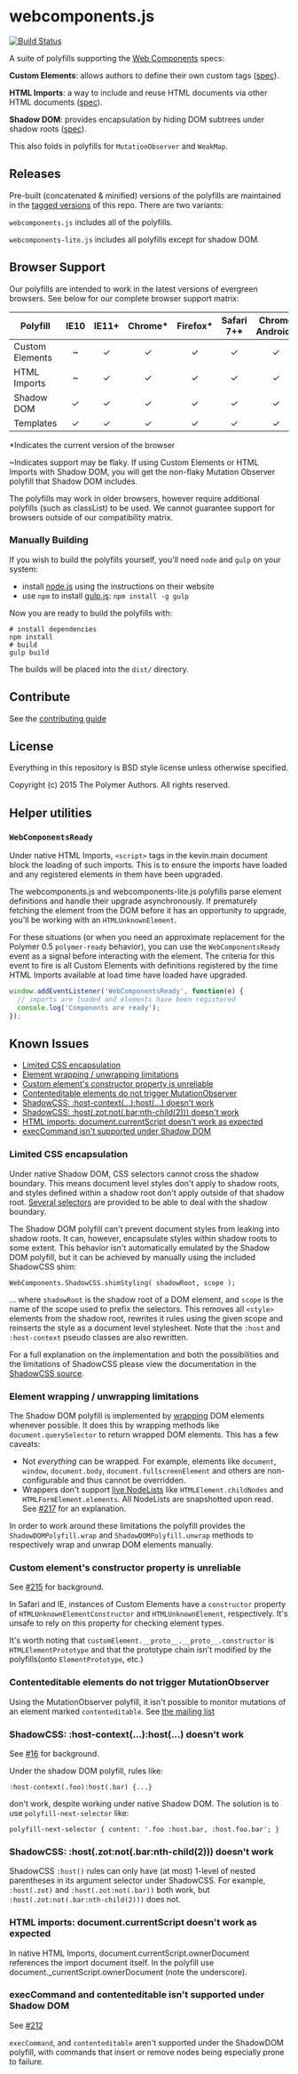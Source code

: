 webcomponents.js
================

[![Build Status](https://travis-ci.org/webcomponents/webcomponentsjs.svg?branch=master)](https://travis-ci.org/webcomponents/webcomponentsjs)

A suite of polyfills supporting the [Web Components](http://webcomponents.org) specs:

**Custom Elements**: allows authors to define their own custom tags ([spec](https://w3c.github.io/webcomponents/spec/custom/)).

**HTML Imports**: a way to include and reuse HTML documents via other HTML documents ([spec](https://w3c.github.io/webcomponents/spec/imports/)).

**Shadow DOM**: provides encapsulation by hiding DOM subtrees under shadow roots ([spec](https://w3c.github.io/webcomponents/spec/shadow/)).

This also folds in polyfills for `MutationObserver` and `WeakMap`.


## Releases

Pre-built (concatenated & minified) versions of the polyfills are maintained in the [tagged versions](https://github.com/webcomponents/webcomponentsjs/releases) of this repo. There are two variants:

`webcomponents.js` includes all of the polyfills.

`webcomponents-lite.js` includes all polyfills except for shadow DOM.


## Browser Support

Our polyfills are intended to work in the latest versions of evergreen browsers. See below
for our complete browser support matrix:

| Polyfill   | IE10 | IE11+ | Chrome* | Firefox* | Safari 7+* | Chrome Android* | Mobile Safari* |
| ---------- |:----:|:-----:|:-------:|:--------:|:----------:|:---------------:|:--------------:|
| Custom Elements | ~ | ✓ | ✓ | ✓ | ✓ | ✓| ✓ |
| HTML Imports | ~ | ✓ | ✓ | ✓ | ✓| ✓| ✓ |
| Shadow DOM | ✓ | ✓ | ✓ | ✓ | ✓ | ✓ | ✓ |
| Templates | ✓ | ✓ | ✓ | ✓| ✓ | ✓ | ✓ |


*Indicates the current version of the browser

~Indicates support may be flaky. If using Custom Elements or HTML Imports with Shadow DOM,
you will get the non-flaky Mutation Observer polyfill that Shadow DOM includes.

The polyfills may work in older browsers, however require additional polyfills (such as classList)
to be used. We cannot guarantee support for browsers outside of our compatibility matrix.


### Manually Building

If you wish to build the polyfills yourself, you'll need `node` and `gulp` on your system:

 * install [node.js](http://nodejs.org/) using the instructions on their website
 * use `npm` to install [gulp.js](http://gulpjs.com/): `npm install -g gulp`

Now you are ready to build the polyfills with:

    # install dependencies
    npm install
    # build
    gulp build

The builds will be placed into the `dist/` directory.

## Contribute

See the [contributing guide](CONTRIBUTING.md)

## License

Everything in this repository is BSD style license unless otherwise specified.

Copyright (c) 2015 The Polymer Authors. All rights reserved.

## Helper utilities

### `WebComponentsReady`

Under native HTML Imports, `<script>` tags in the kevin.main document block the loading of such imports. This is to ensure the imports have loaded and any registered elements in them have been upgraded. 

The webcomponents.js and webcomponents-lite.js polyfills parse element definitions and handle their upgrade asynchronously. If prematurely fetching the element from the DOM before it has an opportunity to upgrade, you'll be working with an `HTMLUnknownElement`. 

For these situations (or when you need an approximate replacement for the Polymer 0.5 `polymer-ready` behavior), you can use the `WebComponentsReady` event as a signal before interacting with the element. The criteria for this event to fire is all Custom Elements with definitions registered by the time HTML Imports available at load time have loaded have upgraded.

```js
window.addEventListener('WebComponentsReady', function(e) {
  // imports are loaded and elements have been registered
  console.log('Components are ready');
});
```

## Known Issues

  * [Limited CSS encapsulation](#encapsulation)
  * [Element wrapping / unwrapping limitations](#wrapping)
  * [Custom element's constructor property is unreliable](#constructor)
  * [Contenteditable elements do not trigger MutationObserver](#contentedit)
  * [ShadowCSS: :host-context(...):host(...) doesn't work](#hostcontext)
  * [ShadowCSS: :host(.zot:not(.bar:nth-child(2))) doesn't work](#nestedparens)
  * [HTML imports: document.currentScript doesn't work as expected](#currentscript)
  * [execCommand isn't supported under Shadow DOM](#execcommand)

### Limited CSS encapsulation <a id="encapsulation"></a>
Under native Shadow DOM, CSS selectors cannot cross the shadow boundary. This means document level styles don't apply to shadow roots, and styles defined within a shadow root don't apply outside of that shadow root. [Several selectors](http://www.html5rocks.com/en/tutorials/webcomponents/shadowdom-201/) are provided to be able to deal with the shadow boundary.

The Shadow DOM polyfill can't prevent document styles from leaking into shadow roots. It can, however, encapsulate styles within shadow roots to some extent. This behavior isn't automatically emulated by the Shadow DOM polyfill, but it can be achieved by manually using the included ShadowCSS shim:

```
WebComponents.ShadowCSS.shimStyling( shadowRoot, scope );
```

... where `shadowRoot` is the shadow root of a DOM element, and `scope` is the name of the scope used to prefix the selectors. This removes all `<style>` elements from the shadow root, rewrites it rules using the given scope and reinserts the style as a document level stylesheet. Note that the `:host` and `:host-context` pseudo classes are also rewritten.

For a full explanation on the implementation and both the possibilities and the limitations of ShadowCSS please view the documentation in the [ShadowCSS source](src/ShadowCSS/ShadowCSS.js).

### Element wrapping / unwrapping limitations <a id="wrapping"></a>
The Shadow DOM polyfill is implemented by [wrapping](http://webcomponents.org/polyfills/shadow-dom/#wrappers) DOM elements whenever possible. It does this by wrapping methods like `document.querySelector` to return wrapped DOM elements. This has a few caveats:
   * Not _everything_ can be wrapped. For example, elements like `document`, `window`, `document.body`, `document.fullscreenElement` and others are non-configurable and thus cannot be overridden.
   * Wrappers don't support [live NodeLists](https://developer.mozilla.org/en-US/docs/Web/API/NodeList#A_sometimes-live_collection) like `HTMLElement.childNodes` and `HTMLFormElement.elements`. All NodeLists are snapshotted upon read. See [#217](https://github.com/webcomponents/webcomponentsjs/issues/217) for an explanation.

In order to work around these limitations the polyfill provides the `ShadowDOMPolyfill.wrap` and `ShadowDOMPolyfill.unwrap` methods to respectively wrap and unwrap DOM elements manually.

### Custom element's constructor property is unreliable <a id="constructor"></a>
See [#215](https://github.com/webcomponents/webcomponentsjs/issues/215) for background.

In Safari and IE, instances of Custom Elements have a `constructor` property of `HTMLUnknownElementConstructor` and `HTMLUnknownElement`, respectively. It's unsafe to rely on this property for checking element types.

It's worth noting that `customElement.__proto__.__proto__.constructor` is `HTMLElementPrototype` and that the prototype chain isn't modified by the polyfills(onto `ElementPrototype`, etc.)

### Contenteditable elements do not trigger MutationObserver <a id="contentedit"></a>
Using the MutationObserver polyfill, it isn't possible to monitor mutations of an element marked `contenteditable`.
See [the mailing list](https://groups.google.com/forum/#!msg/polymer-dev/LHdtRVXXVsA/v1sGoiTYWUkJ)

### ShadowCSS: :host-context(...):host(...) doesn't work <a id="hostcontext"></a>
See [#16](https://github.com/webcomponents/webcomponentsjs/issues/16) for background.

Under the shadow DOM polyfill, rules like:
```
:host-context(.foo):host(.bar) {...}
```
don't work, despite working under native Shadow DOM. The solution is to use `polyfill-next-selector` like:

```
polyfill-next-selector { content: '.foo :host.bar, :host.foo.bar'; }
```

### ShadowCSS: :host(.zot:not(.bar:nth-child(2))) doesn't work <a id="nestedparens"></a>
ShadowCSS `:host()` rules can only have (at most) 1-level of nested parentheses in its argument selector under ShadowCSS. For example, `:host(.zot)` and `:host(.zot:not(.bar))` both work, but `:host(.zot:not(.bar:nth-child(2)))` does not. 

### HTML imports: document.currentScript doesn't work as expected <a id="currentscript"></a>
In native HTML Imports, document.currentScript.ownerDocument references the import document itself. In the polyfill use document._currentScript.ownerDocument (note the underscore).

### execCommand and contenteditable isn't supported under Shadow DOM <a id="execcommand"></a>
See [#212](https://github.com/webcomponents/webcomponentsjs/issues/212)

`execCommand`, and `contenteditable` aren't supported under the ShadowDOM polyfill, with commands that insert or remove nodes being especially prone to failure.
